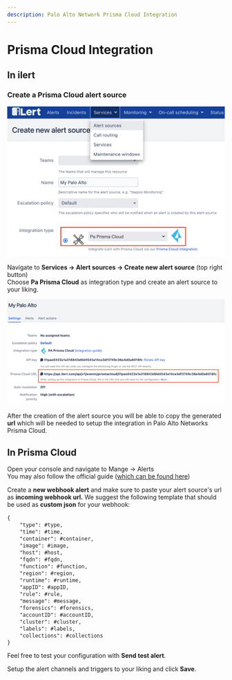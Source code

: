 ```yaml
---
description: Palo Alto Network Prisma Cloud Integration
---
```


# Prisma Cloud Integration

## In ilert

### Create a Prisma Cloud alert source

![](<../.gitbook/assets/image (50).png>)

Navigate to **Services -> Alert sources -> Create new alert source** (top right button)\
Choose **Pa Prisma Cloud** as integration type and create an alert source to your liking.

![](<../.gitbook/assets/image (49).png>)

After the creation of the alert source you will be able to copy the generated **url** which will be needed to setup the integration in Palo Alto Networks Prisma Cloud.



## In Prisma Cloud

Open your console and navigate to Mange -> Alerts\
You may also follow the official guide ([which can be found here](https://docs.paloaltonetworks.com/prisma/prisma-cloud/prisma-cloud-admin-compute/alerts/webhook.html#))

Create a **new webhook alert** and make sure to paste your alert source's url as **incoming webhook url.** We suggest the following template that should be used as **custom json** for your webhook:

```
{
    "type": #type,
    "time": #time,
    "container": #container,
    "image": #image,
    "host": #host,
    "fqdn": #fqdn,
    "function": #function,
    "region": #region,
    "runtime": #runtime,
    "appID": #appID,
    "rule": #rule,
    "message": #message,
    "forensics": #forensics,
    "accountID": #accountID,
    "cluster": #cluster,
    "labels": #labels,
    "collections": #collections
}
```

Feel free to test your configuration with **Send test alert**.

Setup the alert channels and triggers to your liking and click **Save**.

